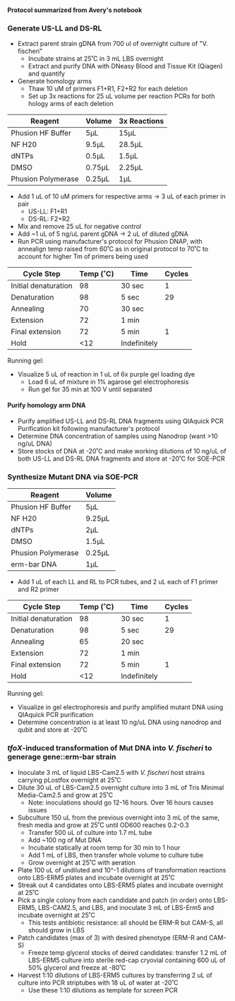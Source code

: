 #### Protocol summarized from Avery's notebook
### Generate US-LL and DS-RL
* Extract parent strain gDNA from 700 ul of overnight culture of "V. fischeri"
  * Incubate strains at 25˚C in 3 mL LBS overnight
  * Extract and purify DNA with DNeasy Blood and Tissue Kit (Qiagen) and quantify
* Generate homology arms
  * Thaw 10 uM of primers F1+R1, F2+R2 for each deletion
  * Set up 3x reactions for 25 uL volume per reaction PCRs for both hology arms of each deletion

Reagent | Volume | 3x Reactions
---------|------- |-------------
Phusion HF Buffer| 5µL | 15µL
NF H20 | 9.5µL | 28.5µL
dNTPs | 0.5µL | 1.5µL
DMSO | 0.75µL | 2.25µL
Phusion Polymerase | 0.25µL | 1µL

* Add 1 uL of 10 uM primers for respective arms -> 3 uL of each primer in pair
  * US-LL: F1+R1
  * DS-RL: F2+R2
* Mix and remove 25 uL for negative control
* Add ~1 uL of 5 ng/uL parent gDNA -> 2 uL of diluted gDNA
* Run PCR using manufacturer's protocol for Phusion DNAP, with annealign temp raised from 60˚C as in original protocol to 70˚C to account for higher Tm of primers being used

Cycle Step | Temp (˚C) | Time | Cycles
---------|------- |----------|--
Initial denaturation|98|30 sec|1
Denaturation|98|5 sec|29
Annealing|70|30 sec|
Extension|72|1 min|
Final extension|72|5 min|1
Hold|<12|Indefinitely|

Running gel:
* Visualize 5 uL of reaction in 1 uL of 6x purple gel loading dye
  * Load 6 uL of mixture in 1% agarose gel electrophoresis
  * Run gel for 35 min at 100 V until separated

 #### Purify homology arm DNA
 * Purify amplified US-LL and DS-RL DNA fragments using QIAquick PCR Purification kit following manufacturer's protocol
 * Determine DNA concentration of samples using Nanodrop (want >10 ng/uL DNA)
 * Store stocks of DNA at -20˚C and make working dilutions of 10 ng/uL of both US-LL and DS-RL DNA fragments and store at -20˚C for SOE-PCR

### Synthesize Mutant DNA via SOE-PCR

Reagent | Volume 
---------|-------
Phusion HF Buffer| 5µL 
NF H20 | 9.25µL
dNTPs | 2µL
DMSO | 1.5µL
Phusion Polymerase | 0.25µL 
erm-bar DNA | 1µL

* Add 1 uL of each LL and RL to PCR tubes, and 2 uL each of F1 primer and R2 primer

Cycle Step | Temp (˚C) | Time | Cycles
---------|------- |----------|--
Initial denaturation|98|30 sec|1
Denaturation|98|5 sec|29
Annealing|65|20 sec|
Extension|72|1 min|
Final extension|72|5 min|1
Hold|<12|Indefinitely|

Running gel:
* Visualize in gel electrophoresis and purify amplified mutant DNA using QIAquick PCR purification
* Determine concentration is at least 10 ng/uL DNA using nanodrop and qubit and store at -20˚C

### *tfoX*-induced transformation of Mut DNA into *V. fischeri* to generage gene::erm-bar strain
* Inoculate 3 mL of liquid LBS-Cam2.5 with *V. fischeri* host strains carrying pLostfox overnight at 25˚C
* Dilute 30 uL of LBS-Cam2.5 overnight culture into 3 mL of Tris Minimal Media-Cam2.5 and grow at 25˚C
  * Note: inoculations should go 12-16 hours. Over 16 hours causes issues
* Subculture 150 uL from the previous overnight into 3 mL of the same, fresh media and grow at 25˚C until OD600 reaches 0.2-0.3
  * Transfer 500 uL of culture into 1.7 mL tube
  * Add ~100 ng of Mut DNA
  * Incubate statically at room temp for 30 min to 1 hour
  * Add 1 mL of LBS, then transfer whole volume to culture tube
  * Grow overnight at 25˚C with aeration
* Plate 100 uL of undiluted and 10^-1 dilutions of transformation reactions onto LBS-ERM5 plates and incubate overnight at 25˚C
* Streak out 4 candidates onto LBS-ERM5 plates and incubate overnight at 25˚C
* Pick a single colony from each candidate and patch (in order) onto LBS-ERM5, LBS-CAM2.5, and LBS, and inoculate 3 mL of LBS-Erm5 and incubate overnight at 25˚C
  * This tests antibiotic resistance: all should be ERM-R but CAM-S, all should grow in LBS
* Patch candidates (max of 3) with desired phenotype (ERM-R and CAM-S)
  * Freeze temp glycerol stocks of deired candidates: transfer 1.2 mL of LBS-ERM5 culture into sterile red-cap cryovial containing 600 uL of 50% glycerol and freeze at -80˚C
* Harvest 1:10 dilutions of LBS-ERM5 cultures by transferring 2 uL of culture into PCR striptubes with 18 uL of water at -20˚C
  * Use these 1:10 dilutions as template for screen PCR
